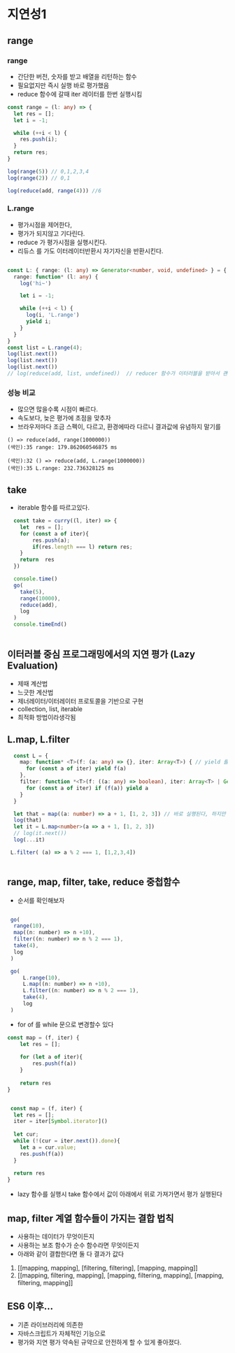 # 지연성1

## range
   
### range
- 간단한 버전, 숫자를 받고 배열을 리턴하는 함수
- 필요없지만 즉시 실행 바로 평가했음
- reduce 함수에 갈때 iter 레이터를 한번 실행시킴

~~~typescript
const range = (l: any) => {
  let res = [];
  let i = -1;

  while (++i < l) {
    res.push(i);
  }
  return res;
}

log(range(5)) // 0,1,2,3,4
log(range(2)) // 0,1

log(reduce(add, range(4))) //6

~~~

### L.range
 - 평가시점을 제어한다, 
 - 평가가 되지않고 기다린다. 
 - reduce 가 평가시점을 실행시킨다.
 - 리듀스 를 가도 이터레이터반환시 자기자신을 반환시킨다.
~~~typescript

const L: { range: (l: any) => Generator<number, void, undefined> } = {
  range: function* (l: any) {
    log('hi~')

    let i = -1;

    while (++i < l) {
      log(i, 'L.range')
      yield i;
    }
  }
}
const list = L.range(4);     
log(list.next())
log(list.next())
log(list.next())
// log(reduce(add, list, undefined))  // reducer 함수가 이터러블을 받아서 괜춘
~~~

### 성능 비교
 - 많으면 많을수록 시점이 빠르다. 
 - 속도보다, 늦은 평가에 초점을 맞추자
 - 브라우저마다 조금 스펙이, 다르고, 환경에따라 다르니 결과값에 유념하지 말기를
~~~
() => reduce(add, range(1000000))
(색인):35 range: 179.862060546875 ms

(색인):32 () => reduce(add, L.range(1000000))
(색인):35 L.range: 232.736328125 ms
~~~

## take
 - iterable 함수를 따르고있다.

~~~javascript
  const take = curry((l, iter) => {
	let  res = [];
	for (const a of iter){
		res.push(a);
		if(res.length === l) return res;
    }
	return  res
  })

  console.time()
  go(
	take(5),
    range(10000),
    reduce(add),
    log
  )  
  console.timeEnd()
                                        
~~~

## 이터러블 중심 프로그래밍에서의 지연 평가 (Lazy Evaluation)

- 제때 계산법
- 느긋한 계산법
- 제너레이터/이터레이터 프로토콜을 기반으로 구현
- collection, list, iterable
- 최적화 방법이라생각됨

## L.map, L.filter
~~~typescript
  const L = {
    map: function* <T>(f: (a: any) => {}, iter: Array<T>) { // yield 를 통해 뽑고싶을때만 뽑을수있음
      for (const a of iter) yield f(a)
    },
    filter: function *<T>(f: ((a: any) => boolean), iter: Array<T> | Generator ){
      for (const a of iter) if (f(a)) yield a 
    }
  }

  let that = map((a: number) => a + 1, [1, 2, 3]) // 바로 실행된다, 하지만 모든 iterable 일 경우 문제없이 배열함수를 쓸수잇다.
  log(that)
  let it = L.map<number>(a => a + 1, [1, 2, 3])
  // log(it.next())
  log(...it)

 L.filter( (a) => a % 2 === 1, [1,2,3,4])



~~~

## range, map, filter, take, reduce 중첩함수
     
 - 순서를 확인해보자
~~~javascript

 go(
  range(10),
  map((n: number) => n +10),
  filter((n: number) => n % 2 === 1),
  take(4),
  log
 )

 go(
	 L.range(10),
	 L.map((n: number) => n +10),
	 L.filter((n: number) => n % 2 === 1),
	 take(4),
	 log
 )
~~~

- for of 를 while 문으로 변경할수 있다

~~~javascript
const map = (f, iter) {
	let res = [];
	
	for (let a of iter){
		res.push(f(a))
    }
	
	return res
}


 const map = (f, iter) {
  let res = [];
  iter = iter[Symbol.iterator]()
  
  let cur;
  while (!(cur = iter.next()).done){
	let a = cur.value;
	res.push(f(a))
  }
	
  return res
}
~~~
 - lazy 함수를 실행시 take 함수에서 값이 아래에서 위로 가져가면서 평가 실행된다

## map, filter 계열 함수들이 가지는 결합 법칙
 - 사용하는 데이터가 무엇이든지
 - 사용하는 보조 함수가 순수 함수라면 무엇이든지
 - 아래와 같이 결합한다면 둘 다 결과가 값다
 
 1) [[mapping, mapping], [filtering, filtering], [mapping, mapping]]
 2) [[mapping, filtering, mapping], [mapping, filtering, mapping], [mapping, filtering, mapping]]

## ES6 이후...
 - 기존 라이브러리에 의존한 
 - 자바스크립트가 자체적인 기능으로 
 - 평가와 지연 평가 약속된 규약으로 안전하게 할 수 있게 좋아졌다.